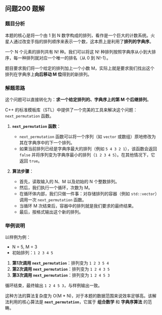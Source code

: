 ## 问题200 题解

### 题目分析

本题的核心是将一个由 1 到 N 数字构成的排列，看作是一个巨大的计数系统。火星人通过改变手指的排列顺序来表示一个数，这本质上是利用了**排列的字典序**。

一个 N 个元素的排列共有 N! 种。我们可以将这 N! 种排列按照字典序从小到大排序，每一种排列就对应一个唯一的排名（从 0 到 N!-1）。

题目要求我们将一个给定的排列加上一个小数 M，实际上就是要求我们找出这个排列在字典序上**向后移动 M 位**得到的新排列。

### 解题思路

这个问题可以直接转化为：**求一个给定排列的、字典序上的第 M 个后继排列**。

C++ 的标准模板库（STL）中提供了一个完美的工具来解决这个问题：`next_permutation` 函数。

1.  **`next_permutation` 函数**：
    *   `next_permutation` 函数可以将一个序列（如 `vector` 或数组）原地修改为其在字典序中的下一个排列。
    *   如果当前排列已经是字典序最大的排列（例如 `5 4 3 2 1`），该函数会返回 `false` 并将序列变为字典序最小的排列（`1 2 3 4 5`）。在其他情况下，它返回 `true`。

2.  **算法步骤**：
    *   首先，读取输入的 N、M 以及初始的 N 个整数排列。
    *   然后，我们执行一个循环，次数为 M。
    *   在循环体内部，我们只做一件事：对存储排列的容器（例如 `std::vector`）调用一次 `next_permutation` 函数。
    *   当循环 M 次结束后，容器中的排列就是我们要求的最终结果。
    *   最后，按格式输出这个新的排列。

### 举例说明

以样例为例：
*   N = 5, M = 3
*   初始排列：`1 2 3 4 5`

1.  **第1次调用 `next_permutation`**：排列变为 `1 2 3 5 4`
2.  **第2次调用 `next_permutation`**：排列变为 `1 2 4 3 5`
3.  **第3次调用 `next_permutation`**：排列变为 `1 2 4 5 3`

循环结束，最终输出 `1 2 4 5 3`，与样例输出一致。

这种方法的算法复杂度为 O(M * N)，对于本题的数据范围来说效率足够高。该解法利用的核心算法是 **`next_permutation`**，它属于 **组合数学** 和 **字典序算法** 的范畴。
